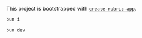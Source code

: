 This project is bootstrapped with [`create-rubric-app`](https://github.com/RubricLab/create-rubric-app).

```sh
bun i
```

```sh
bun dev
```
